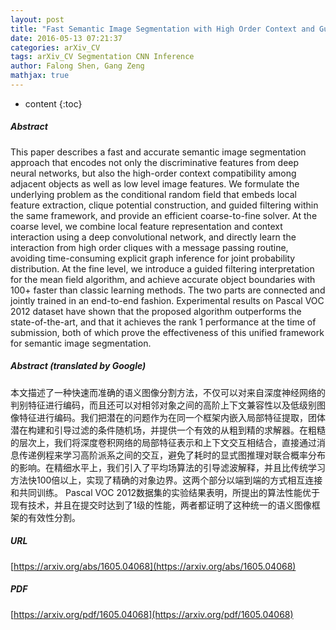 ```yaml
---
layout: post
title: "Fast Semantic Image Segmentation with High Order Context and Guided Filtering"
date: 2016-05-13 07:21:37
categories: arXiv_CV
tags: arXiv_CV Segmentation CNN Inference
author: Falong Shen, Gang Zeng
mathjax: true
---
```


* content
{:toc}

##### Abstract
This paper describes a fast and accurate semantic image segmentation approach that encodes not only the discriminative features from deep neural networks, but also the high-order context compatibility among adjacent objects as well as low level image features. We formulate the underlying problem as the conditional random field that embeds local feature extraction, clique potential construction, and guided filtering within the same framework, and provide an efficient coarse-to-fine solver. At the coarse level, we combine local feature representation and context interaction using a deep convolutional network, and directly learn the interaction from high order cliques with a message passing routine, avoiding time-consuming explicit graph inference for joint probability distribution. At the fine level, we introduce a guided filtering interpretation for the mean field algorithm, and achieve accurate object boundaries with 100+ faster than classic learning methods. The two parts are connected and jointly trained in an end-to-end fashion. Experimental results on Pascal VOC 2012 dataset have shown that the proposed algorithm outperforms the state-of-the-art, and that it achieves the rank 1 performance at the time of submission, both of which prove the effectiveness of this unified framework for semantic image segmentation.

##### Abstract (translated by Google)
本文描述了一种快速而准确的语义图像分割方法，不仅可以对来自深度神经网络的判别特征进行编码，而且还可以对相邻对象之间的高阶上下文兼容性以及低级别图像特征进行编码。我们把潜在的问题作为在同一个框架内嵌入局部特征提取，团体潜在构建和引导过滤的条件随机场，并提供一个有效的从粗到精的求解器。在粗糙的层次上，我们将深度卷积网络的局部特征表示和上下文交互相结合，直接通过消息传递例程来学习高阶派系之间的交互，避免了耗时的显式图推理对联合概率分布的影响。在精细水平上，我们引入了平均场算法的引导滤波解释，并且比传统学习方法快100倍以上，实现了精确的对象边界。这两个部分以端到端的方式相互连接和共同训练。 Pascal VOC 2012数据集的实验结果表明，所提出的算法性能优于现有技术，并且在提交时达到了1级的性能，两者都证明了这种统一的语义图像框架的有效性分割。

##### URL
[https://arxiv.org/abs/1605.04068](https://arxiv.org/abs/1605.04068)

##### PDF
[https://arxiv.org/pdf/1605.04068](https://arxiv.org/pdf/1605.04068)


